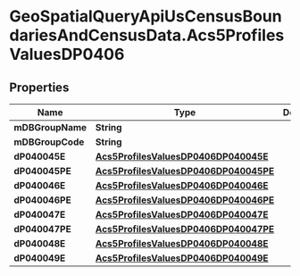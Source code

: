 # GeoSpatialQueryApiUsCensusBoundariesAndCensusData.Acs5ProfilesValuesDP0406

## Properties

Name | Type | Description | Notes
------------ | ------------- | ------------- | -------------
**mDBGroupName** | **String** |  | 
**mDBGroupCode** | **String** |  | 
**dP040045E** | [**Acs5ProfilesValuesDP0406DP040045E**](Acs5ProfilesValuesDP0406DP040045E.md) |  | 
**dP040045PE** | [**Acs5ProfilesValuesDP0406DP040045PE**](Acs5ProfilesValuesDP0406DP040045PE.md) |  | 
**dP040046E** | [**Acs5ProfilesValuesDP0406DP040046E**](Acs5ProfilesValuesDP0406DP040046E.md) |  | 
**dP040046PE** | [**Acs5ProfilesValuesDP0406DP040046PE**](Acs5ProfilesValuesDP0406DP040046PE.md) |  | 
**dP040047E** | [**Acs5ProfilesValuesDP0406DP040047E**](Acs5ProfilesValuesDP0406DP040047E.md) |  | 
**dP040047PE** | [**Acs5ProfilesValuesDP0406DP040047PE**](Acs5ProfilesValuesDP0406DP040047PE.md) |  | 
**dP040048E** | [**Acs5ProfilesValuesDP0406DP040048E**](Acs5ProfilesValuesDP0406DP040048E.md) |  | 
**dP040049E** | [**Acs5ProfilesValuesDP0406DP040049E**](Acs5ProfilesValuesDP0406DP040049E.md) |  | 


